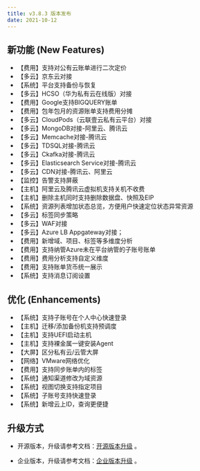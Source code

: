 ```yaml
---
title: v3.8.3 版本发布
date: 2021-10-12
---
```


## 新功能 (New Features)

- 【费用】支持对公有云账单进行二次定价
- 【多云】京东云对接
- 【系统】平台支持备份与恢复
- 【多云】HCSO（华为私有云在线版）对接
- 【费用】Google支持BIGQUERY账单
- 【费用】包年包月的资源账单支持费用分摊
- 【多云】CloudPods（云联壹云私有云平台）对接
- 【多云】MongoDB对接-阿里云、腾讯云
- 【多云】Memcache对接-腾讯云
- 【多云】TDSQL对接-腾讯云
- 【多云】Ckafka对接-腾讯云
- 【多云】Elasticsearch Service对接-腾讯云
- 【多云】CDN对接-腾讯云、阿里云
- 【监控】告警支持屏蔽
- 【主机】阿里云及腾讯云虚拟机支持关机不收费
- 【主机】删除主机同时支持删除数据盘、快照及EIP
- 【系统】资源列表增加状态总览，方便用户快速定位状态异常资源
- 【多云】标签同步策略
- 【多云】WAF对接
- 【多云】Azure LB Appgateway对接；
- 【费用】新增域、项目、标签等多维度分析
- 【费用】支持纳管Azure未在平台纳管的子账号账单
- 【费用】费用分析支持自定义维度
- 【费用】支持账单货币统一展示
- 【系统】支持消息订阅设置

## 优化 (Enhancements)

- 【系统】支持子账号在个人中心快速登录
- 【主机】迁移/添加备份机支持预调度
- 【主机】支持UEFI启动主机
- 【主机】支持裸金属一键安装Agent
- 【大屏】区分私有云/云管大屏
- 【网络】VMware网络优化
- 【费用】支持同步账单内的标签
- 【系统】通知渠道修改为域资源
- 【系统】视图切换支持指定项目
- 【系统】子账号支持快速登录
- 【系统】新增云上ID，查询更便捷 


## 升级方式

- 开源版本，升级请参考文档：[开源版本升级](https://www.cloudpods.org/zh/docs/setup/upgrade/) 。

- 企业版本，升级请参考文档：[企业版本升级](https://docs.yunion.cn/zh/docs/quick/upgrade/) 。
